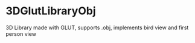 # 3DGlutLibraryObj
3D Library made with GLUT, supports .obj, implements bird view and first person view
